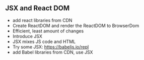 ## JSX and React DOM
- add react libraries from CDN
- Create ReactDOM and render the ReactDOM to BrowserDom
- Efficient, least amount of changes
- Introduce JSX
- JSX mixes JS code and HTML
- Try some JSX: https://babeljs.io/repl
- add Babel libraries from CDN, use JSX
